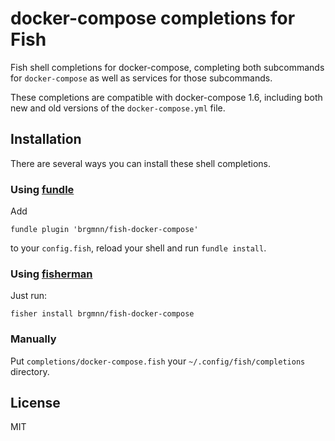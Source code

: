 # docker-compose completions for Fish

Fish shell completions for docker-compose, completing both subcommands for
`docker-compose` as well as services for those subcommands.

These completions are compatible with docker-compose 1.6, including both new
and old versions of the `docker-compose.yml` file.


## Installation

There are several ways you can install these shell completions.

### Using [fundle][1]

Add

```
fundle plugin 'brgmnn/fish-docker-compose'
```

to your `config.fish`, reload your shell and run `fundle install`.

### Using [fisherman][2]

Just run:

```
fisher install brgmnn/fish-docker-compose
```

### Manually

Put `completions/docker-compose.fish` your `~/.config/fish/completions`
directory.


## License

MIT

[1]: https://github.com/tuvistavie/fundle
[2]: https://github.com/fisherman/fisherman
[3]: https://github.com/brgmnn/fish-hyper
[4]: https://hyper.sh
